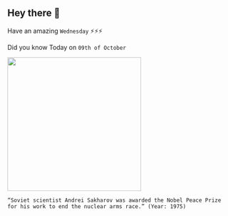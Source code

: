 ## Hey there 👋
Have an amazing `Wednesday` ⚡⚡⚡

Did you know Today on `09th of October`
 
 [<img src="https://upload.wikimedia.org/wikipedia/commons/thumb/2/2a/1991_CPA_6322.jpg/170px-1991_CPA_6322.jpg" width="300" />](https://www.history.com/this-day-in-history/sakharov-wins-peace-prize) 
 ```
“Soviet scientist Andrei Sakharov was awarded the Nobel Peace Prize for his work to end the nuclear arms race.” (Year: 1975)
```
